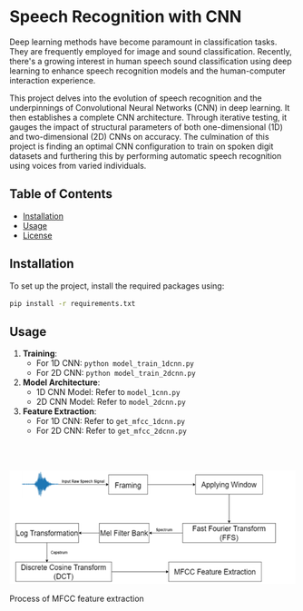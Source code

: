 
# Speech Recognition with CNN

Deep learning methods have become paramount in classification tasks. They are frequently employed for image and sound classification. Recently, there's a growing interest in human speech sound classification using deep learning to enhance speech recognition models and the human-computer interaction experience.

This project delves into the evolution of speech recognition and the underpinnings of Convolutional Neural Networks (CNN) in deep learning. It then establishes a complete CNN architecture. Through iterative testing, it gauges the impact of structural parameters of both one-dimensional (1D) and two-dimensional (2D) CNNs on accuracy. The culmination of this project is finding an optimal CNN configuration to train on spoken digit datasets and furthering this by performing automatic speech recognition using voices from varied individuals.

## Table of Contents
- [Installation](#installation)
- [Usage](#usage)
- [License](#license)

## Installation

To set up the project, install the required packages using:

```bash
pip install -r requirements.txt
```

## Usage

1. **Training**: 
   - For 1D CNN: `python model_train_1dcnn.py`
   - For 2D CNN: `python model_train_2dcnn.py`
2. **Model Architecture**:
   - 1D CNN Model: Refer to `model_1cnn.py`
   - 2D CNN Model: Refer to `model_2dcnn.py`
3. **Feature Extraction**:
   - For 1D CNN: Refer to `get_mfcc_1dcnn.py`
   - For 2D CNN: Refer to `get_mfcc_2dcnn.py`

 <br><br>


   
![Architecture Diagram](MFCC_extraction.png)
<td width=27.5% align="center">Process of MFCC feature extraction


